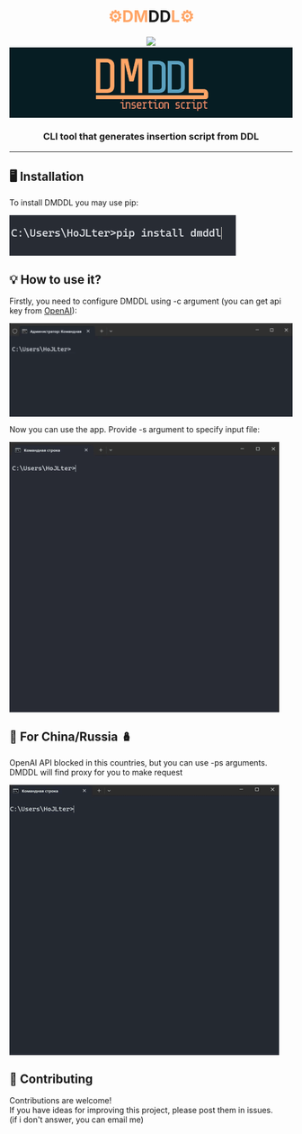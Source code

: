 
<h1 align="center">
    <span style="color:#FFA566">⚙️DM</span>DD<span style="color:#FFA566">L⚙️</span>
</h1>
<div align="center">
    <a href = "https://opensource.org/licenses/MIT">
    <img  src="https://img.shields.io/badge/License-MIT-yellow.svg">
    </a>
</div>
<img src=".github/dmddl%20logo_4.png" align="center">

<h3 align="center">
    CLI tool that generates insertion script from DDL
</h3>

---
<h2>
    🖥 Installation
</h2>

To install DMDDL you may use pip:

<img src=".github/pip_install.png" align="center">


<h2>
    💡 How to use it?
</h2>

Firstly, you need to configure DMDDL using -c argument
(you can get api key from [OpenAI](https://platform.openai.com/api-keys)):



<img src=".github/configuring.gif" align="center">

Now you can use the app. Provide -s argument to specify input file: 

<img src=".github/simple_source.gif" align="center">


<h2>
    🐉 For China/Russia 🪆 
</h2>


OpenAI API blocked in this countries, but you can use -ps arguments. <br>
DMDDL will find proxy for you to make request

<img src=".github/proxy.gif" align = "center">


<h2>
    🤝 Contributing
</h2>

Contributions are welcome! <br>
If you have ideas for improving this project, please post them in issues.
<br>
(if i don't answer, you can email me)

